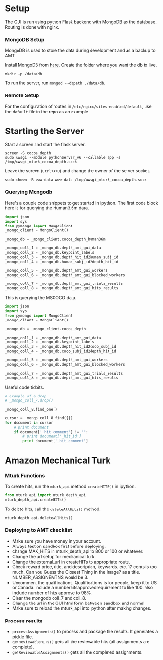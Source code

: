 # Setup
The GUI is run using python Flask backend with MongoDB as the database. Routing is done with nginx.


### MongoDB Setup
MongoDB is used to store the data during development and as a backup to AMT.

Install MongoDB from [here](https://docs.mongodb.com/manual/installation/). Create the folder where you want the db to live.
```
mkdir -p /data/db
```

To run the server, run `mongod --dbpath ./data/db`.

### Remote Setup

For the configuration of routes in `/etc/nginx/sites-enabled/default`, use the `default` file in the repo as an example.

# Starting the Server
Start a screen and start the flask server.
```
screen -S cocoa_depth
sudo uwsgi --module pythonServer_v6 --callable app -s /tmp/uwsgi_mturk_cocoa_depth.sock
```

Leave the screen (`Ctrl+A+D`) and change the owner of the server socket.
```
sudo chown -R www-data:www-data /tmp/uwsgi_mturk_cocoa_depth.sock
```

### Querying Mongodb
Here's a couple code snippets to get started in ipython. The first code block here is for querying the Human3.6m data.
```python
import json
import sys
from pymongo import MongoClient
_mongo_client = MongoClient()

_mongo_db = _mongo_client.cocoa_depth_human36m

_mongo_coll_1 = _mongo_db.depth_amt_gui_data
_mongo_coll_2 = _mongo_db.keypoint_labels
_mongo_coll_3 = _mongo_db.depth_hit_id2human_subj_id
_mongo_coll_4 = _mongo_db.human_subj_id2depth_hit_id

_mongo_coll_5 = _mongo_db.depth_amt_gui_workers
_mongo_coll_6 = _mongo_db.depth_amt_gui_blocked_workers

_mongo_coll_7 = _mongo_db.depth_amt_gui_trials_results
_mongo_coll_8 = _mongo_db.depth_amt_gui_hits_results
```

This is querying the MSCOCO data.
```python
import json
import sys
from pymongo import MongoClient
_mongo_client = MongoClient()

_mongo_db = _mongo_client.cocoa_depth

_mongo_coll_1 = _mongo_db.depth_amt_gui_data
_mongo_coll_2 = _mongo_db.keypoint_labels
_mongo_coll_3 = _mongo_db.depth_hit_id2coco_subj_id
_mongo_coll_4 = _mongo_db.coco_subj_id2depth_hit_id

_mongo_coll_5 = _mongo_db.depth_amt_gui_workers
_mongo_coll_6 = _mongo_db.depth_amt_gui_blocked_workers

_mongo_coll_7 = _mongo_db.depth_amt_gui_trials_results
_mongo_coll_8 = _mongo_db.depth_amt_gui_hits_results
```

Useful code tidbits.
```python
# example of a drop
# _mongo_coll_7.drop()

_mongo_coll_8.find_one()

cursor = _mongo_coll_8.find({})
for document in cursor:
    # print document
    if document['_hit_comment'] != "":
        # print document['_hit_id']
        print document['_hit_comment']
```

# Amazon Mechanical Turk


### Mturk Functions
To create hits, run the `mturk_api` method `createHITS()` in ipython.
```python
from mturk_api import mturk_depth_api
mturk_depth_api.createHITs()
```
To delete hits, call the `deleteAllHits()` method.
```python
mturk_depth_api.deleteAllHits()
```

### Deploying to AMT checklist
* Make sure you have money in your account.
* Always test on sandbox first before deploying.
* change MAX_HITS in mturk_depth_api to 800 or 100 or whatever.
* Change the url setup for mechanical turk.
* Change the external_url in createHITs to appropriate route.
* Check reward price, title, and description, keywords. etc. 17 cents is too much. Can you Guess the Closest Thing in the Image? as a title. NUMBER_ASSIGNEMTNS would be 3.
* Uncomment the qualifications. Qualifications is for people, keep it to US or Canada. include a numberhitsapprovedrequirement to like 100. also include number of hits approve to 98%.
* Clear the mongodb coll_7 and coll_8.
* Change the url in the GUI html form between sandbox and normal. 
* Make sure to reload the mturk_api into ipython after making changes.

### Process results
* `processAssignments()` to process and package the results. It generates a pickle file.
* `getReviewableHITs()` gets all the reviewable hits (all assignments are complete).
* `getReviewableAssignments()` gets all the completed assignments.
